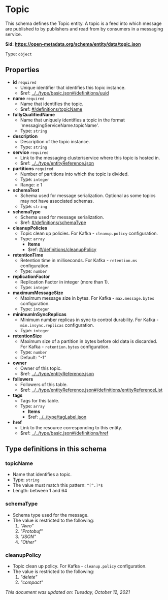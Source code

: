 # Topic

This schema defines the Topic entity. A topic is a feed into which message are published to by publishers and read from by consumers in a messaging service.

**$id: https://open-metadata.org/schema/entity/data/topic.json**

Type: `object`

## Properties
 - **id** `required`
   - Unique identifier that identifies this topic instance.
   - $ref: [../../type/basic.json#/definitions/uuid](../types/basic.md#uuid)
 - **name** `required`
   - Name that identifies the topic.
   - $ref: [#/definitions/topicName](#topicname)
 - **fullyQualifiedName**
   - Name that uniquely identifies a topic in the format 'messagingServiceName.topicName'.
   - Type: `string`
 - **description**
   - Description of the topic instance.
   - Type: `string`
 - **service** `required`
   - Link to the messaging cluster/service where this topic is hosted in.
   - $ref: [../../type/entityReference.json](../types/entityreference.md)
 - **partitions** `required`
   - Number of partitions into which the topic is divided.
   - Type: `integer`
   - Range:  &ge; 1
 - **schemaText**
   - Schema used for message serialization. Optional as some topics may not have associated schemas.
   - Type: `string`
 - **schemaType**
   - Schema used for message serialization.
   - $ref: [#/definitions/schemaType](#schematype)
 - **cleanupPolicies**
   - Topic clean up policies. For Kafka - `cleanup.policy` configuration.
   - Type: `array`
     - **Items**
     - $ref: [#/definitions/cleanupPolicy](#cleanuppolicy)
 - **retentionTime**
   - Retention time in milliseconds. For Kafka - `retention.ms` configuration.
   - Type: `number`
 - **replicationFactor**
   - Replication Factor in integer (more than 1).
   - Type: `integer`
 - **maximumMessageSize**
   - Maximum message size in bytes. For Kafka - `max.message.bytes` configuration.
   - Type: `integer`
 - **minimumInSyncReplicas**
   - Minimum number replicas in sync to control durability. For Kafka - `min.insync.replicas` configuration.
   - Type: `integer`
 - **retentionSize**
   - Maximum size of a partition in bytes before old data is discarded. For Kafka - `retention.bytes` configuration.
   - Type: `number`
   - Default: _"-1"_
 - **owner**
   - Owner of this topic.
   - $ref: [../../type/entityReference.json](../types/entityreference.md)
 - **followers**
   - Followers of this table.
   - $ref: [../../type/entityReference.json#/definitions/entityReferenceList](../types/entityreference.md#entityreferencelist)
 - **tags**
   - Tags for this table.
   - Type: `array`
     - **Items**
     - $ref: [../../type/tagLabel.json](../types/taglabel.md)
 - **href**
   - Link to the resource corresponding to this entity.
   - $ref: [../../type/basic.json#/definitions/href](../types/basic.md#href)


## Type definitions in this schema
### topicName

 - Name that identifies a topic.
 - Type: `string`
 - The value must match this pattern: `^[^.]*$`
 - Length: between 1 and 64


### schemaType

 - Schema type used for the message.
 - The value is restricted to the following: 
   1. _"Avro"_
   2. _"Protobuf"_
   3. _"JSON"_
   4. _"Other"_


### cleanupPolicy

 - Topic clean up policy. For Kafka - `cleanup.policy` configuration.
 - The value is restricted to the following: 
   1. _"delete"_
   2. _"compact"_



_This document was updated on: Tuesday, October 12, 2021_